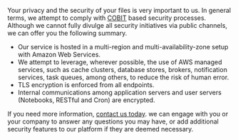 Your privacy and the security of your files is very important to us. In general terms, we attempt to comply with [COBIT](http://www.isaca.org/cobit/pages/default.aspx) based security processes. Although we cannot fully divulge all security initiatives via public channels, we can offer you the following summary.

  * Our service is hosted in a multi-region and multi-availability-zone setup with Amazon Web Services.
  * We attempt to leverage, wherever possible, the use of AWS managed services, such as cache clusters, database stores, brokers, notification services, task queues, among others, to reduce the risk of human error.
  * TLS encryption is enforced from all endpoints.
  * Internal communications among application servers and user servers (Notebooks, RESTful and Cron) are encrypted.

If you need more information, [contact us today](mailto:hello@3blades.io). we can engage with you or your company to answer any questions you may have, or add additional security features to our platform if they are deemed necessary.
